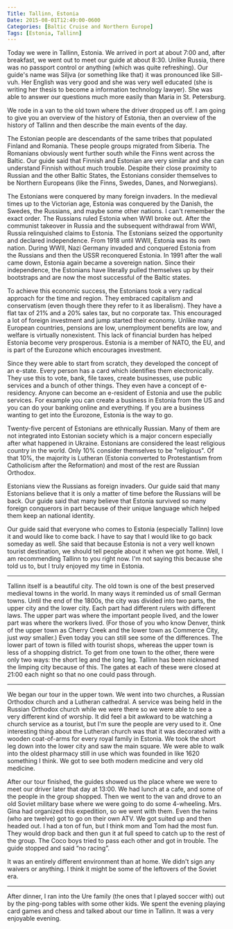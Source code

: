 ```yaml
---
Title: Tallinn, Estonia
Date: 2015-08-01T12:49:00-0600
Categories: [Baltic Cruise and Northern Europe]
Tags: [Estonia, Tallinn]
---
```


Today we were in Tallinn, Estonia. We arrived in port at about 7:00 and, after
breakfast, we went out to meet our guide at about 8:30. Unlike Russia, there was
no passport control or anything (which was quite refreshing). Our guide's name
was Siljva (or something like that) it was pronounced like Sill-vuh. Her English
was very good and she was very well educated (she is writing her thesis to
become a information technology lawyer). She was able to answer our questions
much more easily than Maria in St. Petersburg.

We rode in a van to the old town where the driver dropped us off. I am going to
give you an overview of the history of Estonia, then an overview of the history
of Tallinn and then describe the main events of the day.

The Estonian people are descendants of the same tribes that populated Finland
and Romania. These people groups migrated from Siberia. The Romanians obviously
went further south while the Finns went across the Baltic. Our guide said that
Finnish and Estonian are very similar and she can understand Finnish without
much trouble. Despite their close proximity to Russian and the other Baltic
States, the Estonians consider themselves to be Northern Europeans (like the
Finns, Swedes, Danes, and Norwegians).

The Estonians were conquered by many foreign invaders. In the medieval times up
to the Victorian age, Estonia was conquered by the Danish, the Swedes, the
Russians, and maybe some other nations. I can't remember the exact order. The
Russians ruled Estonia when WWI broke out. After the communist takeover in
Russia and the subsequent withdrawal from WWI, Russia relinquished claims to
Estonia. The Estonians seized the opportunity and declared independence. From
1918 until WWII, Estonia was its own nation. During WWII, Nazi Germany invaded
and conquered Estonia from the Russians and then the USSR reconquered Estonia.
In 1991 after the wall came down, Estonia again became a sovereign nation. Since
their independence, the Estonians have literally pulled themselves up by their
bootstraps and are now the most successful of the Baltic states.

To achieve this economic success, the Estonians took a very radical approach for
the time and region. They embraced capitalism and conservatism (even though
there they refer to it as liberalism). They have a flat tax of 21% and a 20%
sales tax, but no corporate tax. This encouraged a lot of foreign investment and
jump started their economy.  Unlike many European countries, pensions are low,
unemployment benefits are low, and welfare is virtually nonexistent. This lack
of financial burden has helped Estonia become very prosperous. Estonia is a
member of NATO, the EU, and is part of the Eurozone which encourages investment.

Since they were able to start from scratch, they developed the concept of an
e-state. Every person has a card which identifies them electronically. They use
this to vote, bank, file taxes, create businesses, use public services and a
bunch of other things. They even have a concept of e-residency. Anyone can
become an e-resident of Estonia and use the public services. For example you can
create a business in Estonia from the US and you can do your banking online and
everything. If you are a business wanting to get into the Eurozone, Estonia is
the way to go.

Twenty-five percent of Estonians are ethnically Russian. Many of them are not
integrated into Estonian society which is a major concern especially after what
happened in Ukraine. Estonians are considered the least religious country in the
world. Only 10% consider themselves to be "religious". Of that 10%, the majority
is Lutheran (Estonia converted to Protestantism from Catholicism after the
Reformation) and most of the rest are Russian Orthodox.

Estonians view the Russians as foreign invaders. Our guide said that many
Estonians believe that it is only a matter of time before the Russians will be
back. Our guide said that many believe that Estonia survived so many foreign
conquerors in part because of their unique language which helped them keep an
national identity.

Our guide said that everyone who comes to Estonia (especially Tallinn) love it
and would like to come back. I have to say that I would like to go back someday
as well. She said that because Estonia is not a very well known tourist
destination, we should tell people about it when we got home. Well, I am
recommending Tallinn to you right now. I'm not saying this because she told us
to, but I truly enjoyed my time in Estonia.

------------------------------------------------------------------------

Tallinn itself is a beautiful city. The old town is one of the best preserved
medieval towns in the world. In many ways it reminded us of small German towns.
Until the end of the 1800s, the city was divided into two parts, the upper city
and the lower city. Each part had different rulers with different laws. The
upper part was where the important people lived, and the lower part was where
the workers lived.  (For those of you who know Denver, think of the upper town
as Cherry Creek and the lower town as Commerce City, just *way* smaller.) Even
today you can still see some of the differences. The lower part of town is
filled with tourist shops, whereas the upper town is less of a shopping
district. To get from one town to the other, there were only two ways: the short
leg and the long leg. Tallinn has been nicknamed the limping city because of
this. The gates at each of these were closed at 21:00 each night so that no one
could pass through.

------------------------------------------------------------------------

We began our tour in the upper town. We went into two churches, a Russian
Orthodox church and a Lutheran cathedral. A service was being held in the
Russian Orthodox church while we were there so we were able to see a very
different kind of worship. It did feel a bit awkward to be watching a church
service as a tourist, but I'm sure the people are very used to it. One
interesting thing about the Lutheran church was that it was decorated with a
wooden coat-of-arms for every royal family in Estonia. We took the short leg
down into the lower city and saw the main square. We were able to walk into the
oldest pharmacy still in use which was founded in like 1620 something I think.
We got to see both modern medicine and very old medicine.

After our tour finished, the guides showed us the place where we were to meet
our driver later that day at 13:00. We had lunch at a cafe, and some of the
people in the group shopped. Then we went to the van and drove to an old Soviet
military base where we were going to do some 4-wheeling. Mrs. Gina had organized
this expedition, so we went with them. Even the twins (who are twelve) got to go
on their own ATV. We got suited up and then headed out. I had a ton of fun, but
I think mom and Tom had the most fun. They would drop back and then gun it at
full speed to catch up to the rest of the group. The Coco boys tried to pass
each other and got in trouble. The guide stopped and said “no racing”.

It was an entirely different environment than at home. We didn't sign any
waivers or anything. I think it might be some of the leftovers of the Soviet
era.

------------------------------------------------------------------------

After dinner, I ran into the Ure family (the ones that I played soccer with) out
by the ping-pong tables with some other kids. We spent the evening playing card
games and chess and talked about our time in Tallinn. It was a very enjoyable
evening.
